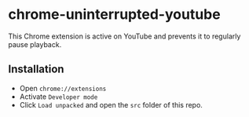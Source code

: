 # chrome-uninterrupted-youtube

This Chrome extension is active on YouTube and prevents it to regularly pause playback.

## Installation

- Open `chrome://extensions`
- Activate `Developer mode`
- Click `Load unpacked` and open the `src` folder of this repo.
